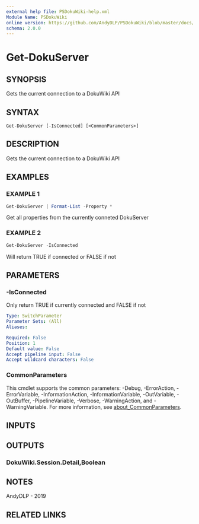```yaml
---
external help file: PSDokuWiki-help.xml
Module Name: PSDokuWiki
online version: https://github.com/AndyDLP/PSDokuWiki/blob/master/docs/Get-DokuServer.md
schema: 2.0.0
---
```


# Get-DokuServer

## SYNOPSIS
Gets the current connection to a DokuWiki API

## SYNTAX

```
Get-DokuServer [-IsConnected] [<CommonParameters>]
```

## DESCRIPTION
Gets the current connection to a DokuWiki API

## EXAMPLES

### EXAMPLE 1
```powershell
Get-DokuServer | Format-List -Property *
```

Get all properties from the currently conneted DokuServer

### EXAMPLE 2
```powershell
Get-DokuServer -IsConnected
```

Will return TRUE if connected or FALSE if not

## PARAMETERS

### -IsConnected
Only return TRUE if currently connected and FALSE if not

```yaml
Type: SwitchParameter
Parameter Sets: (All)
Aliases:

Required: False
Position: 1
Default value: False
Accept pipeline input: False
Accept wildcard characters: False
```

### CommonParameters
This cmdlet supports the common parameters: -Debug, -ErrorAction, -ErrorVariable, -InformationAction, -InformationVariable, -OutVariable, -OutBuffer, -PipelineVariable, -Verbose, -WarningAction, and -WarningVariable. For more information, see [about_CommonParameters](http://go.microsoft.com/fwlink/?LinkID=113216).

## INPUTS

## OUTPUTS

### DokuWiki.Session.Detail,Boolean
## NOTES
AndyDLP - 2019

## RELATED LINKS
